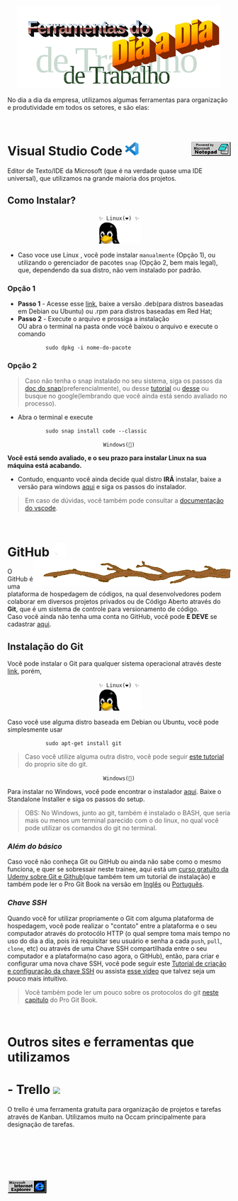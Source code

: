 <p align="center">
<img src="./img/wordart.png"/> 
</p>

No dia a dia da empresa, utilizamos algumas ferramentas para organização e produtividade em todos os setores, e são elas:

<br>

<p>
    <h1>Visual Studio Code 
        <img src="./img/vscode.png" width="30px">
        <img src="./img/notepad.gif" align="right"/>
    </h1>
</p>


Editor de Texto/IDE da Microsoft (que é na verdade quase uma IDE universal), que utilizamos na grande maioria dos projetos.

## Como Instalar?

<p align="center">
<code>✨ Linux(❤️) ✨</code><br>
<img src="./img/penguin-computing.gif" width="100px">
</p>


- Caso voce use Linux , você pode instalar `manualmente` (Opção 1), ou utilizando o gerenciador de pacotes `snap` (Opção 2, bem mais legal), que, dependendo da sua distro, não vem instalado por padrão.

### Opção 1 
- **Passo 1** - Acesse esse [link](https://code.visualstudio.com/download), baixe a versão .deb(para distros baseadas em Debian ou Ubuntu) ou .rpm para distros baseadas em Red Hat;
- **Passo 2** - Execute o arquivo e prossiga a instalação<br/> OU abra o terminal na pasta onde você baixou o arquivo e execute o comando 
```
            sudo dpkg -i nome-do-pacote
```

### Opção 2
> Caso não tenha o snap instalado no seu sistema, siga os passos da [doc do snap](https://snapcraft.io/docs/installing-snapd)(preferencialmente), ou desse [tutorial](https://guialinux.uniriotec.br/snap/) ou [desse](https://www.edivaldobrito.com.br/suporte-a-pacotes-snap-no-linux/) ou busque no google(lembrando que você ainda está sendo avaliado no processo).
- Abra o terminal e execute
```
            sudo snap install code --classic
```
<p align="center">
    <code>Windows(🤢)</code>
</p>

**Você está sendo avaliado, e o seu prazo para instalar Linux na sua máquina está acabando.**<br>
- Contudo, enquanto você ainda decide qual distro **IRÁ** instalar, baixe a versão para windows [aqui](https://code.visualstudio.com/Download) e siga os passos do instalador.

> Em caso de dúvidas, você também pode consultar a [documentação do vscode](https://code.visualstudio.com/docs).

<br>
<p>
    <h1>GitHub
        <img src="./img/github.png" width="30px">
        <img src="./img/branch.gif" align="right"/>
    </h1>
</p>

O GitHub é uma plataforma de hospedagem de códigos, na qual desenvolvedores podem colaborar em diversos projetos privados ou de Código Aberto através do **Git**, que é um sistema de controle para versionamento de código. <br>
Caso você ainda não tenha uma conta no GitHub, você pode **E DEVE** se cadastrar [aqui](https://github.com/signup).

## Instalação do Git

Você pode instalar o Git para qualquer sistema operacional através deste [link](https://git-scm.com/downloads), porém,

<p align="center">
<code>✨ Linux(❤️) ✨</code><br>
<img src="./img/penguin-computing.gif" width="100px">
</p>

Caso você use alguma distro baseada em Debian ou Ubuntu, você pode simplesmente usar 
```
            sudo apt-get install git
```
>Caso você utilize alguma outra distro, você pode seguir [este tutorial](https://git-scm.com/download/linux) do proprio site do git.

<p align="center">
    <code>Windows(🤢)</code>
</p>

Para instalar no Windows, você pode encontrar o instalador [aqui](https://git-scm.com/download/win).
Baixe o Standalone Installer e siga os passos do setup.

>OBS: No Windows, junto ao git, também é instalado o BASH, que seria mais ou menos um terminal parecido com o do linux, no qual você pode utilizar os comandos do git no terminal.

### ***Além do básico***

Caso você não conheça Git ou GitHub ou ainda não sabe como o mesmo funciona, e quer se sobressair neste trainee, aqui está um [curso gratuito da Udemy sobre Git e Github](https://www.udemy.com/course/git-e-github/)(que também tem um tutorial de instalação) e também pode ler o Pro Git Book na versão em [Inglês](https://git-scm.com/book/en/v2) ou [Português](https://git-scm.com/book/pt-br/v2).

### ***Chave SSH***

Quando você for utilizar propriamente o Git com alguma plataforma de hospedagem, você pode realizar o "contato" entre a plataforma e o seu computador através do protocólo HTTP (o qual sempre toma mais tempo no uso do dia a dia, pois irá requisitar seu usuário e senha a cada `push`, `pull`, `clone`, etc) ou através de uma Chave SSH compartilhada entre o seu computador e a plataforma(no caso agora, o GitHub), então, para criar e configurar uma nova chave SSH, você pode seguir este [Tutorial de criação e configuração da chave SSH](https://docs.github.com/en/authentication/connecting-to-github-with-ssh/generating-a-new-ssh-key-and-adding-it-to-the-ssh-agent) ou assista [esse vídeo](https://www.youtube.com/watch?v=7YVQLZp1jb0) que talvez seja um pouco mais intuitivo.
>Você também pode ler um pouco sobre os protocolos do git [neste capitulo](https://git-scm.com/book/pt-br/v2/Git-on-the-Server-The-Protocols) do Pro Git Book.

<br>

# **Outros sites e ferramentas que utilizamos**

<p>
    <h1>- Trello
        <img src="./img/trello.png" width="25px">
        <!-- <img src="./img/branch.gif" align="right"/> -->
    </h1>
</p>

O trello é uma ferramenta gratuíta para organização de projetos e tarefas através de Kanban. Utilizamos muito na Occam principalmente para designação de tarefas.

<br><br><br><br><br><br>
<img src="./img/ie.gif">